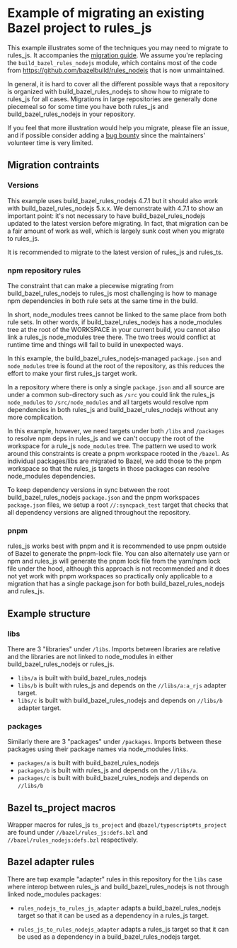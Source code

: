 # Example of migrating an existing Bazel project to rules_js

This example illustrates some of the techniques you may need to migrate to rules_js.
It accompanies the [migration guide](https://github.com/aspect-build/rules_js/blob/main/docs/migrate.md).
We assume you're replacing the `build_bazel_rules_nodejs` module, which contains most of the code from
https://github.com/bazelbuild/rules_nodejs that is now unmaintained.

In general, it is hard to cover all the different possible ways that a repository is
organized with build_bazel_rules_nodejs
to show how to migrate to rules_js for all cases. Migrations in large repositories are
generally done piecemeal so for some time you have both rules_js and build_bazel_rules_nodejs in your
repository.

If you feel that more illustration would help you migrate, please file an issue, and if possible
consider adding a [bug bounty](https://opencollective.com/aspect-build/projects/rules_js) since the
maintainers' volunteer time is very limited.

## Migration contraints

### Versions

This example uses build_bazel_rules_nodejs 4.7.1 but it should also work with build_bazel_rules_nodejs 5.x.x.
We demonstrate with 4.7.1 to show an important point: it's not necessary to have build_bazel_rules_nodejs
updated to the latest version before migrating.
In fact, that migration can be a fair amount of work as well, which is largely sunk cost when you migrate to rules_js.

It is recommended to migrate to the latest version of rules_js and rules_ts.

### npm repository rules

The constraint that can make a piecewise migrating from build_bazel_rules_nodejs to rules_js most challenging is
how to manage npm dependencies in both rule sets at the same time in the build.

In short, node_modules trees cannot be linked to the same place from both rule sets. In other words,
if build_bazel_rules_nodejs has a node_modules tree at the root of the WORKSPACE in your current build, you
cannot also link a rules_js node_modules tree there. The two trees would conflict at runtime time
and things will fail to build in unexpected ways.

In this example, the build_bazel_rules_nodejs-managed `package.json` and `node_modules` tree is found at the root of the
repository, as this reduces the effort to make your first rules_js target work.

In a repository where there is only a single `package.json` and all source are under a common
sub-directory such as `/src` you could link the rules_js `node_modules` to `/src/node_modules` and
all targets would resolve npm dependencies in both rules_js and build_bazel_rules_nodejs without any more
complication.

In this example, however, we need targets under both `/libs` and `/packages` to resolve npm deps in
rules_js and we can't occupy the root of the workspace for a rule_js `node_modules` tree.  The
pattern we used to work around this constraints is create a pnpm workspace rooted in the `/bazel`.
As individual packages/libs are migrated to Bazel, we add those to the pnpm workspace so that the
rules_js targets in those packages can resolve node_modules dependencies.

To keep dependency versions in sync between the root build_bazel_rules_nodejs `package.json` and the
pnpm workspaces `package.json` files, we setup a root `//:syncpack_test` target that checks that all
dependency versions are aligned throughout the repository.

### pnpm

rules_js works best with pnpm and it is recommended to use pnpm outside of Bazel to generate the
pnpm-lock file. You can also alternately use yarn or npm and rules_js will generate the pnpm lock file from
the yarn/npm lock file under the hood, although this approach is not recommended and it does not yet work
with pnpm workspaces so practically only applicable to a migration that has a single package.json
for both build_bazel_rules_nodejs and rules_js.

## Example structure

### libs

There are 3 "libraries" under `/libs`. Imports between libraries are relative and the libraries are
not linked to node_modules in either build_bazel_rules_nodejs or rules_js.

- `libs/a` is built with build_bazel_rules_nodejs
- `libs/b` is built with rules_js and depends on the `//libs/a:a_rjs` adapter target.
- `libs/c` is built with build_bazel_rules_nodejs and depends on `//libs/b` adapter target.

### packages

Similarly there are 3 "packages" under `/packages`. Imports between these packages using their package names
via node_modules links.

- `packages/a` is built with build_bazel_rules_nodejs
- `packages/b` is built with rules_js and depends on the `//libs/a`.
- `packages/c` is built with build_bazel_rules_nodejs and depends on `//libs/b`

## Bazel ts_project macros

Wrapper macros for rules_js `ts_project` and `@bazel/typescript#ts_project` are found under
`//bazel/rules_js:defs.bzl` and `//bazel/rules_nodejs:defs.bzl` respectively.

## Bazel adapter rules
There are twp example "adapter" rules in this repository for the `libs` case where interop between
rules_js and build_bazel_rules_nodejs is not through linked node_modules packages:

- `rules_nodejs_to_rules_js_adapter` adapts a build_bazel_rules_nodejs target so that it can be used as a
dependency in a rules_js target.

- `rules_js_to_rules_nodejs_adapter` adapts a rules_js target so that it can be used as a
dependency in a build_bazel_rules_nodejs target.
